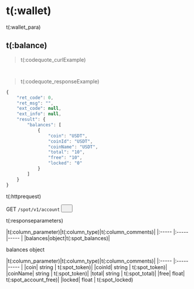 # t(:wallet)
t(:wallet_para)

## t(:balance)
> t(:codequote_curlExample)

```console
```

```python
```

> t(:codequote_responseExample)

```javascript
{
    "ret_code": 0,
    "ret_msg": "",
    "ext_code": null,
    "ext_info": null,
    "result": {
        "balances": [
            {
                "coin": "USDT",
                "coinId": "USDT",
                "coinName": "USDT",
                "total": "10",
                "free": "10",
                "locked": "0"
            }
        ]
    }
}
```


<p class="fake_header">t(:httprequest)</p>
GET
<code><span id=svAccount>/spot/v1/account</span></code>
<button class="clipboard_button" data-clipboard-action="copy" data-clipboard-target="#svAccount"><img src="/images/copy_to_clipboard.png" height=15 width=15></img></button>

<p class="fake_header">t(:responseparameters)</p>
|t(:column_parameter)|t(:column_type)|t(:column_comments)|
|:----- |:-----|----- |
|balances|object|t(:spot_balances)|

<p class="fake_header">balances object</p>
|t(:column_parameter)|t(:column_type)|t(:column_comments)|
|:----- |:-----|----- |
|coin| string | t(:spot_token)|
|coinId| string | t(:spot_token)|
|coinName| string | t(:spot_token)|
|total| string | t(:spot_total)|
|free| float| t(:spot_account_free)|
|locked| float | t(:spot_locked)

